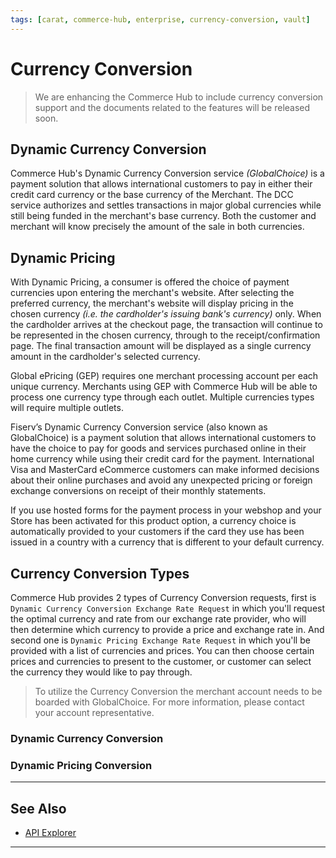 ```yaml
---
tags: [carat, commerce-hub, enterprise, currency-conversion, vault]
---
```


# Currency Conversion

<!-- theme: danger -->
> We are enhancing the Commerce Hub to include currency conversion support and the documents related to the features will be released soon.

## Dynamic Currency Conversion

Commerce Hub's Dynamic Currency Conversion service *(GlobalChoice)* is a payment solution that allows international customers to pay in either their credit card currency or the base currency of the Merchant. The DCC service authorizes and settles transactions in major global currencies while still being funded in the merchant's base currency. Both the customer and merchant will know precisely the amount of the sale in both currencies.

## Dynamic Pricing

With Dynamic Pricing, a consumer is offered the choice of payment currencies upon entering the merchant's website. After selecting the preferred currency, the merchant's website will display pricing in the chosen currency *(i.e. the cardholder's issuing bank's currency)* only. When the cardholder arrives at the checkout page, the transaction will continue to be represented in the chosen currency, through to the receipt/confirmation page. The final transaction amount will be displayed as a single currency amount in the cardholder's selected currency.

Global ePricing (GEP) requires one merchant processing account per each unique currency.  Merchants using GEP with Commerce Hub will be able to process one currency type through each outlet. Multiple currencies types will require multiple outlets.

Fiserv’s Dynamic Currency Conversion service (also known as GlobalChoice) is a payment solution that allows international customers to have the choice to pay for goods and services purchased online in their home currency while using their credit card for the payment. International Visa and MasterCard eCommerce customers can make informed decisions about their online purchases and avoid any unexpected pricing or foreign exchange conversions on receipt of their monthly statements.

If you use hosted forms for the payment process in your webshop and your Store has been activated for this product option, a currency choice is automatically provided to your customers if the card they use has been issued in a country with a currency that is different to your default currency.

## Currency Conversion Types

Commerce Hub provides 2 types of Currency Conversion requests, first is `Dynamic Currency Conversion Exchange Rate Request` in which you'll request the optimal currency and rate from our exchange rate provider, who will then determine which currency to provide a price and exchange rate in. And second one is `Dynamic Pricing Exchange Rate Request` in which you'll be provided with a list of currencies and prices. You can then choose certain prices and currencies to present to the customer, or customer can select the currency they would like to pay through.

<!-- theme: info -->
> To utilize the Currency Conversion the merchant account needs to be boarded with GlobalChoice. For more information, please contact your account representative.



### Dynamic Currency Conversion



### Dynamic Pricing Conversion


---

## See Also

- [API Explorer](../api/?type=post&path=/payments/v1/charges)

---
